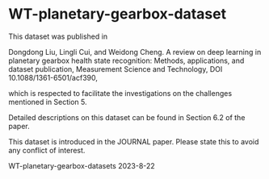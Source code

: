 # WT-planetary-gearbox-dataset
This dataset was published in 

Dongdong Liu, Lingli Cui, and Weidong Cheng. A review on deep learning in planetary gearbox
health state recognition: Methods, applications, and dataset publication, Measurement Science and Technology,
DOI 10.1088/1361-6501/acf390, 

which is respected to facilitate the investigations on the challenges mentioned in Section 5.

Detailed descriptions on this dataset can be found in Section 6.2 of the paper.

This dataset is introduced in the JOURNAL paper. Please state this to avoid any conflict of interest.

WT-planetary-gearbox-datasets
2023-8-22
